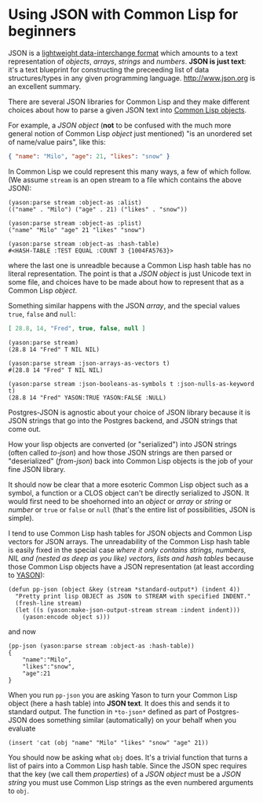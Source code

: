 Using JSON with Common Lisp for beginners
=========================================

JSON is a [lightweight data-interchange format](http://www.json.org)
which amounts to a text representation of *objects*, *arrays*,
*strings* and *numbers*.  **JSON is just text**: it's a text
blueprint for constructing the preceeding list of data
structures/types in any given programming language.
http://www.json.org is an excellent summary.

There are several JSON libraries for Common Lisp and they make
different choices about how to parse a given JSON text
into [Common Lisp objects](http://www.lispworks.com/documentation/lw50/CLHS/Body/26_glo_o.htm).

For example, a *JSON object* (**not** to be confused with the much
more general notion of Common Lisp *object* just mentioned) "is an
unordered set of name/value pairs", like this:

```json
{ "name": "Milo", "age": 21, "likes": "snow" }
```

In Common Lisp we could represent this many ways, a few of which
follow.  (We assume `stream` is an open stream to a file which
contains the above JSON):

```common-lisp
(yason:parse stream :object-as :alist)
(("name" . "Milo") ("age" . 21) ("likes" . "snow"))

(yason:parse stream :object-as :plist)
("name" "Milo" "age" 21 "likes" "snow")

(yason:parse stream :object-as :hash-table)
#<HASH-TABLE :TEST EQUAL :COUNT 3 {1004FA5763}>
```

where the last one is unreadble because a Common Lisp hash
table has no literal representation.  The point is that a *JSON
object* is just Unicode text in some file, and choices have to be
made about how to represent that as a Common Lisp *object*.

Something similar happens with the JSON *array*, and the special
values `true`, `false` and `null`:

```json
[ 28.8, 14, "Fred", true, false, null ]
```

```common-lisp
(yason:parse stream)
(28.8 14 "Fred" T NIL NIL)

(yason:parse stream :json-arrays-as-vectors t)
#(28.8 14 "Fred" T NIL NIL)

(yason:parse stream :json-booleans-as-symbols t :json-nulls-as-keyword t)
(28.8 14 "Fred" YASON:TRUE YASON:FALSE :NULL)
```

Postgres-JSON is agnostic about your choice of JSON library because it
is JSON strings that go into the Postgres backend, and JSON strings
that come out.

How your lisp objects are converted (or "serialized") into JSON
strings (often called *to-json*) and how those JSON strings are then
parsed or "deserialized" (*from-json*) back into Common Lisp objects
is the job of your fine JSON library.

It should now be clear that a more esoteric Common Lisp object such as
a symbol, a function or a CLOS object can't be directly serialized to
JSON.  It would first need to be shoehorned into an *object* or
*array* or *string* or *number* or `true` or `false` or `null` (that's
the entire list of possibilities, JSON is simple).

I tend to use Common Lisp hash tables for JSON objects and Common Lisp
vectors for JSON arrays.  The unreadability of the Common Lisp hash
table is easily fixed in the special case *where it only contains
strings, numbers, NIL and (nested as deep as you like) vectors, lists
and hash tables* because those Common Lisp objects have a JSON
representation (at least according to
[YASON](http://common-lisp.net/project/yason/)):

```common-lisp
(defun pp-json (object &key (stream *standard-output*) (indent 4))
  "Pretty print lisp OBJECT as JSON to STREAM with specified INDENT."
  (fresh-line stream)
  (let ((s (yason:make-json-output-stream stream :indent indent)))
    (yason:encode object s)))
```

and now

```common-lisp
(pp-json (yason:parse stream :object-as :hash-table))
{
    "name":"Milo",
    "likes":"snow",
    "age":21
}
```

When you run `pp-json` you are asking Yason to turn your Common Lisp
object (here a hash table) into **JSON text**.  It does this and sends
it to standard output.  The function in `*to-json*` defined as part of
Postgres-JSON does something similar (automatically) on your behalf
when you evaluate

```common-lisp
(insert 'cat (obj "name" "Milo" "likes" "snow" "age" 21))
```

You should now be asking what `obj` does.  It's a trivial function
that turns a list of pairs into a Common Lisp hash table.  Since the
JSON spec requires that the key (we call them *properties*) of a *JSON
object* must be a *JSON string* you must use Common Lisp strings as
the even numbered arguments to `obj`.
